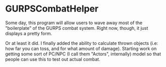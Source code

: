 # GURPSCombatHelper
Some day, this program will allow users to wave away most of the "boilerplate" of the GURPS combat system. Right now, though, it just displays a pretty form.

Or at least it did. I finally added the ability to calculate thrown objects (i.e: how far you can toss, and for what amount of damage). Starting work on getting some sort of PC/NPC (I call them "Actors", internally) model so that people can use this to test out actual combat.
